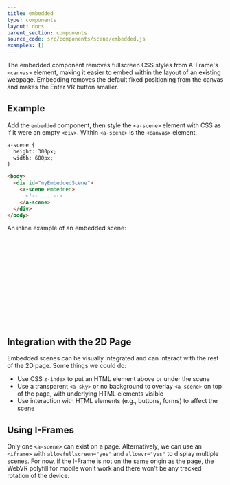 ```yaml
---
title: embedded
type: components
layout: docs
parent_section: components
source_code: src/components/scene/embedded.js
examples: []
---
```


The embedded component removes fullscreen CSS styles from A-Frame's
`<canvas>` element, making it easier to embed within the layout of an
existing webpage.  Embedding removes the default fixed positioning from
the canvas and makes the Enter VR button smaller.

## Example

Add the `embedded` component, then style the `<a-scene>` element with CSS as if
it were an empty `<div>`. Within `<a-scene>` is the `<canvas>` element.

```html
a-scene {
  height: 300px;
  width: 600px;
}

<body>
  <div id="myEmbeddedScene">
    <a-scene embedded>
      <!-- ... -->
    </a-scene>
  </div>
</body>
```

An inline example of an embedded scene:

<script src="https://aframe.io/releases/0.9.0/aframe.min.js"></script>

<style>
  #myEmbeddedScene {
    width:100%;
    height:200px;
  }
</style>

<div id="myEmbeddedScene">
  <a-scene background="color: #ECECEC" embedded>
    <a-box position="-1 0.5 -3" rotation="0 45 0" color="#4CC3D9" shadow></a-box>
    <a-sphere position="0 1.25 -5" radius="1.25" color="#EF2D5E" shadow></a-sphere>
    <a-cylinder position="1 0.75 -3" radius="0.5" height="1.5" color="#FFC65D" shadow></a-cylinder>
    <a-plane position="0 0 -4" rotation="-90 0 0" width="4" height="4" color="#7BC8A4" shadow></a-plane>
  </a-scene>
</div>

## Integration with the 2D Page

Embedded scenes can be visually integrated and can interact with the rest of
the 2D page. Some things we could do:

- Use CSS `z-index` to put an HTML element above or under the scene
- Use a transparent `<a-sky>` or no background to overlay `<a-scene>` on top of the page, with underlying HTML elements visible
- Use interaction with HTML elements (e.g., buttons, forms) to affect the scene

## Using I-Frames

Only one `<a-scene>` can exist on a page. Alternatively, we can use an
`<iframe>` with `allowfullscreen="yes"` and `allowvr="yes"` to display multiple
scenes. For now, if the I-Frame is not on the same origin as the page, the
WebVR polyfill for mobile won't work and there won't be any tracked rotation of
the device.
